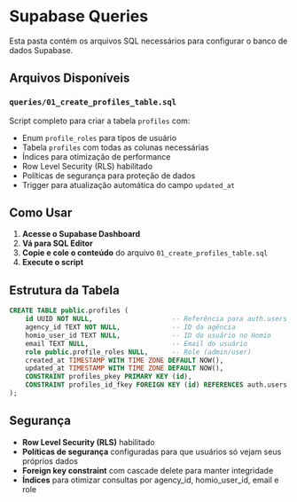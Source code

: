# Supabase Queries

Esta pasta contém os arquivos SQL necessários para configurar o banco de dados Supabase.

## Arquivos Disponíveis

### `queries/01_create_profiles_table.sql`
Script completo para criar a tabela `profiles` com:
- Enum `profile_roles` para tipos de usuário
- Tabela `profiles` com todas as colunas necessárias
- Índices para otimização de performance
- Row Level Security (RLS) habilitado
- Políticas de segurança para proteção de dados
- Trigger para atualização automática do campo `updated_at`

## Como Usar

1. **Acesse o Supabase Dashboard**
2. **Vá para SQL Editor**
3. **Copie e cole o conteúdo** do arquivo `01_create_profiles_table.sql`
4. **Execute o script**

## Estrutura da Tabela

```sql
CREATE TABLE public.profiles (
    id UUID NOT NULL,                    -- Referência para auth.users
    agency_id TEXT NOT NULL,             -- ID da agência
    homio_user_id TEXT NULL,             -- ID do usuário no Homio
    email TEXT NULL,                     -- Email do usuário
    role public.profile_roles NULL,      -- Role (admin/user)
    created_at TIMESTAMP WITH TIME ZONE DEFAULT NOW(),
    updated_at TIMESTAMP WITH TIME ZONE DEFAULT NOW(),
    CONSTRAINT profiles_pkey PRIMARY KEY (id),
    CONSTRAINT profiles_id_fkey FOREIGN KEY (id) REFERENCES auth.users (id) ON DELETE CASCADE
);
```

## Segurança

- **Row Level Security (RLS)** habilitado
- **Políticas de segurança** configuradas para que usuários só vejam seus próprios dados
- **Foreign key constraint** com cascade delete para manter integridade
- **Índices** para otimizar consultas por agency_id, homio_user_id, email e role
